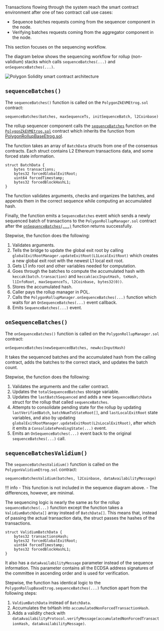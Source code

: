 <!--
---
comments: true
---
-->

Transactions flowing through the system reach the smart contract environment after one of two contract call use cases:

- Sequence batches requests coming from the sequencer component in the node.
- Verifying batches requests coming from the aggregator component in the node.

This section focuses on the sequencing workflow. 

The diagram below shows the sequencing workflow for rollup (non-validium) stacks which calls `sequenceBatches(...)` and `onSequenceBatches(...)`. 

![Polygon Solidity smart contract architecture](../../../../img/cdk/high-level-architecture/sequencing-flow.png)

## `sequenceBatches()`

The `sequenceBatches()` function is called on the `PolygonZkEVMEtrog.sol` contract:

```
sequenceBatches(batches, maxSequenceTs, initSequenceBatch, l2Coinbase)
```

The rollup sequencer component calls the [`sequenceBatches`](https://github.com/0xPolygonHermez/zkevm-contracts/blob/1ad7089d04910c319a257ff4f3674ffd6fc6e64e/contracts/v2/lib/PolygonRollupBaseEtrog.sol#L425) function on the [`PolygonZkEVMEtrog.sol`](https://github.com/0xPolygonHermez/zkevm-contracts/blob/1ad7089d04910c319a257ff4f3674ffd6fc6e64e/contracts/v2/consensus/zkEVM/PolygonZkEVMEtrog.sol) contract which inherits the function from [PolygonRollupBaseEtrog.sol](https://github.com/0xPolygonHermez/zkevm-contracts/blob/1ad7089d04910c319a257ff4f3674ffd6fc6e64e/contracts/v2/lib/PolygonRollupBaseEtrog.sol).

The function takes an array of `BatchData` structs from one of the consensus contracts. Each struct contains L2 Ethereum transactions data, and some forced state information.

```solidity
struct BatchData {
    bytes transactions;
    bytes32 forcedGlobalExitRoot;
    uint64 forcedTimestamp;
    bytes32 forcedBlockHashL1;
}
```

The function validates arguments, checks and organizes the batches, and appends them in the correct sequence while computing an accumulated hash. 

Finally, the function emits a `SequenceBatches` event which sends a newly sequenced batch of transactions to the `PolygonRollupManager.sol` contract after the [`onSequenceBatches(...)`](./api/PolygonRollupManager.md/#onsequencebatches) function returns successfully. 

Stepwise, the function does the following:

1. Validates arguments.
1. Tells the bridge to update the global exit root by calling `globalExitRootManager.updateExitRoot(L1LocalExitRoot)` which creates a new global exit root with the newest L1 local exit root.
1. Gets L1 info root and other variables needed for computation.
1. Goes through the batches to compute the accumulated hash with `keccak(batch.transaction)` and `keccak(accInputHash, txHash, l1InfoRoot, maxSequenceTs, l2Coinbase, bytes32(0))`.
1. Stores the accumulated hash.
1. Caller pays the rollup manager in POL.
1. Calls the `PolygonRollupManager.onSequenceBatches(...)` function which waits for an `OnSequenceBatches(...)` event callback.
1. Emits `SequenceBatches(...)` event.

## `onSequenceBatches()`

The `onSequenceBatches()` function is called on the `PolygonRollupManager.sol` contract:

```
onSequenceBatches(newSequencedBatches, newAccInputHash)
```

It takes the sequenced batches and the accumulated hash from the calling contract, adds the batches to the correct stack, and updates the batch count.

Stepwise, the function does the following:

1. Validates the arguments and the caller contract.
1. Updates the `totalSequencedBatches` storage variable.
1. Updates the `lastBatchSequenced` and adds a new `SequencedBatchData` struct for the rollup that called `sequenceBatches`.
1. Attempts to consolidate pending state for the rollup by updating `lastVerifiedBatch`, `batchNumToStateRoot[]`, and `lastLocalExitRoot` state variables, and also by updating `globalExitRootManager.updateExitRoot(L2sLocalExitRoot)`, after which it emits a `ConsolidatePendingState(...)` event.
1. Emits an `OnSequenceBatches(...)` event back to the original `sequenceBatches(...)` call.

## `sequenceBatchesValidium()`

The `sequenceBatchesValidium()` function is called on the `PolygonValidiumEtrog.sol` contract:

```
sequenceBatchesValidium(batches, l2Coinbase, dataAvailabilityMessage)
```

!!! info
    - This function is not included in the sequence diagram above.
    - The differences, however, are minimal.


The sequencing logic is nearly the same as for the rollup `sequenceBatches(...)` function except the function takes a `ValidiumBatchData[]` array instead of `BatchData[]`. This means that, instead of passing the actual transaction data, the struct passes the hashes of the transactions.

```solidity
struct ValidiumBatchData {
    bytes32 transactionsHash;
    bytes32 forcedGlobalExitRoot;
    uint64 forcedTimestamp;
    bytes32 forcedBlockHashL1;
}
```

It also has a `dataAvailabilityMessage` parameter instead of the sequence information. This parameter contains all the ECDSA address signatures of the committee in ascending order and is used for verification.

Stepwise, the function has identical logic to the `PolygonRollupBaseEtrog.sequenceBatches(...)` function apart from the following steps:

1. `ValdiumBatchData` instead of `BatchData`.
1. Accumulates the txHash into `accumulatedNonForcedTransactionHash`.
1. Adds a validity check with `dataAvailabilityProtocol.verifyMessage(accumulatedNonForcedTransactionHash, dataAvailabilityMessage)`.
